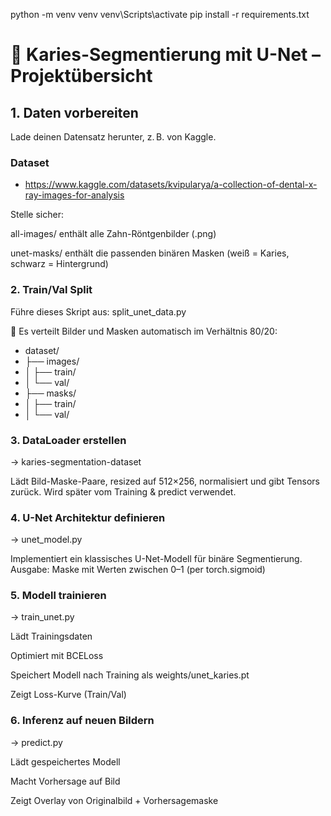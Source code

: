 
python -m venv venv
venv\Scripts\activate
pip install -r requirements.txt


# 🦷 Karies-Segmentierung mit U-Net – Projektübersicht

## 1. Daten vorbereiten
Lade deinen Datensatz herunter, z. B. von Kaggle.

### Dataset

- https://www.kaggle.com/datasets/kvipularya/a-collection-of-dental-x-ray-images-for-analysis



Stelle sicher:

all-images/ enthält alle Zahn-Röntgenbilder (.png)

unet-masks/ enthält die passenden binären Masken (weiß = Karies, schwarz = Hintergrund)

###  2. Train/Val Split
Führe dieses Skript aus: split_unet_data.py

🔁 Es verteilt Bilder und Masken automatisch im Verhältnis 80/20:


- dataset/
- ├── images/
- │   ├── train/
- │   └── val/
- ├── masks/
- │   ├── train/
- │   └── val/

### 3. DataLoader erstellen
→ karies-segmentation-dataset

Lädt Bild-Maske-Paare, resized auf 512×256, normalisiert und gibt Tensors zurück.
Wird später vom Training & predict verwendet.

### 4. U-Net Architektur definieren
→ unet_model.py

Implementiert ein klassisches U-Net-Modell für binäre Segmentierung.
Ausgabe: Maske mit Werten zwischen 0–1 (per torch.sigmoid)

### 5. Modell trainieren
→ train_unet.py

Lädt Trainingsdaten

Optimiert mit BCELoss

Speichert Modell nach Training als weights/unet_karies.pt

Zeigt Loss-Kurve (Train/Val)

###  6. Inferenz auf neuen Bildern
→ predict.py

Lädt gespeichertes Modell

Macht Vorhersage auf Bild

Zeigt Overlay von Originalbild + Vorhersagemaske






